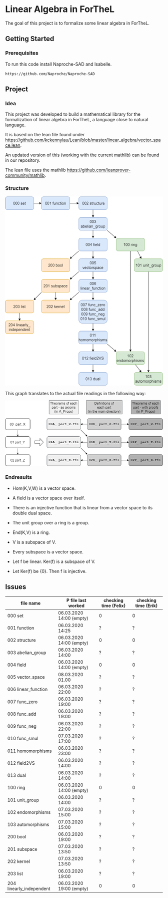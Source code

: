 # Linear Algebra in ForTheL

The goal of this project is to formalize some linear algebra in ForTheL.

## Getting Started

### Prerequisites

To run this code install Naproche-SAD and Isabelle.

```
https://github.com/Naproche/Naproche-SAD
```

## Project

### Idea

This project was developed to build a mathematical library for the formalization of linear algebra in ForTheL, a language close to natural language.

It is based on the lean file found under https://github.com/kckennylau/Lean/blob/master/linear_algebra/vector_space.lean.

An updated version of this (working with the current mathlib) can be found in our repository.

The lean file uses the mathlib https://github.com/leanprover-community/mathlib.

### Structure

![](project_structure.png)

This graph translates to the actual file readings in the following way:

![](project_structure_explained.png)


### Endresults


- Hom(K,V,W) is a vector space.

- A field is a vector space over itself.

- There is an injective function that is linear from a vector space to its double dual space.

- The unit group over a ring is a group.

- End(K,V) is a ring.

- V is a subspace of V.

- Every subspace is a vector space.

- Let f be linear. Ker(f) is a subspace of V.

- Let Ker(f) be {0}. Then f is injective.


## Issues

| file name                | P file last worked       | checking time (Felix) | checking time (Erik) |
| ------------------------ | ------------------------ | --------------------- | -------------------- |
| 000 set                  | 06.03.2020 14:00 (empty) | 0 | 0 |
| 001 function             | 06.03.2020 14:25         | ? | ? |
| 002 structure            | 06.03.2020 14:00 (empty) | 0 | 0 |
| 003 abelian_group        | 06.03.2020 14:00         | ? | ? |
| 004 field                | 06.03.2020 14:00 (empty) | 0 | 0 |
| 005 vector_space         | 08.03.2020 01.00         | ? | ? |
| 006 linear_function      | 06.03.2020 22:00         | ? | ? |
| 007 func_zero            | 06.03.2020 19:00         | ? | ? |
| 008 func_add             | 06.03.2020 19:00         | ? | ? |
| 009 func_neg             | 06.03.2020 22:00         | ? | ? |
| 010 func_smul            | 07.03.2020 17:00         | ? | ? |
| 011 homomorphisms        | 06.03.2020 23:00         | ? | ? |
| 012 field2VS             | 06.03.2020 14:00         | ? | ? |
| 013 dual                 | 06.03.2020 14:00         | ? | ? |
| 100 ring                 | 06.03.2020 14:00 (empty) | 0 | 0 |
| 101 unit_group           | 06.03.2020 14:00         | ? | ? |
| 102 endomorphisms        | 07.03.2020 15:00         | ? | ? |
| 103 automorphisms        | 07.03.2020 15:00         | ? | ? |
| 200 bool                 | 06.03.2020 19:00         | ? | ? |
| 201 subspace             | 07.03.2020 13:50         | ? | ? |
| 202 kernel               | 07.03.2020 13:50         | ? | ? |
| 203 list                 | 06.03.2020 19:00         | ? | ? |
| 204 linearly_independent | 06.03.2020 19:00 (empty) | 0 | 0 |

